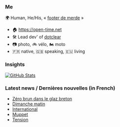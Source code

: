 ### Me

🌍 Human, He/His, « [footer de merde](https://open-time.net/post/2013/07/17/La-veritable-histoire-du-Footer-de-merde-) » 
* 🏠 https://open-time.net 
* 🛠️ Lead dev' of [dotclear](https://git.dotclear.org/dev/dotclear)
* 📷 photo, 🚲 vélo, 🏍️ moto 
* 🇫🇷 native, 🇬🇧 speaking, 🇪🇺 living

### Insights

[![GitHub Stats](https://github-readme-stats-sigma-five.vercel.app/api?username=franck-paul)](https://github.com/franck-paul)

### Latest news / Dernières nouvelles (in French)

<!-- BLOG-POST-LIST:START -->
- [Zéro brun dans le glaz breton](https://open-time.net/post/2024/07/09/Zero-brun-dans-le-glaz-breton)
- [Dimanche matin](https://open-time.net/post/2024/07/08/Dimanche-matin)
- [International](https://open-time.net/post/2024/07/07/International)
- [Muppet](https://open-time.net/post/2024/07/06/Muppet)
- [Tension](https://open-time.net/post/2024/07/05/Tension)
<!-- BLOG-POST-LIST:END -->
